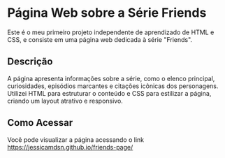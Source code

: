 # Página Web sobre a Série Friends

Este é o meu primeiro projeto independente de aprendizado de HTML e CSS, e consiste em uma página web dedicada à série "Friends".

## Descrição

A página apresenta informações sobre a série, como o elenco principal, curiosidades, episódios marcantes e citações icônicas dos personagens. 
Utilizei HTML para estruturar o conteúdo e CSS para estilizar a página, criando um layout atrativo e responsivo.

## Como Acessar

Você pode visualizar a página acessando o link https://jessicamdsn.github.io/friends-page/
